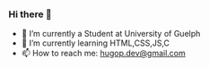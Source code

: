 ### Hi there 👋

- 🔭 I’m currently a Student at University of Guelph 
- 🌱 I’m currently learning HTML,CSS,JS,C
- 📫 How to reach me: hugop.dev@gmail.com
